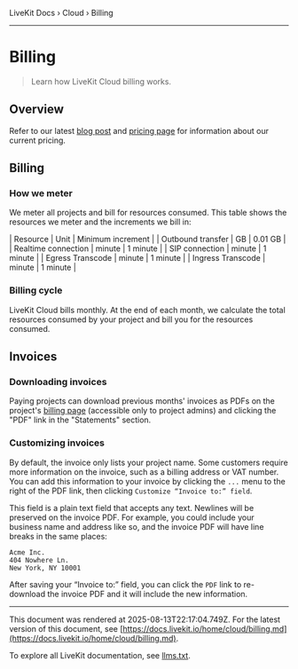 LiveKit Docs › Cloud › Billing

---

# Billing

> Learn how LiveKit Cloud billing works.

## Overview

Refer to our latest [blog post](https://blog.livekit.io/towards-a-future-aligned-pricing-model/) and [pricing page](https://livekit.io/pricing) for information about our current pricing.

## Billing

### How we meter

We meter all projects and bill for resources consumed. This table shows the resources we meter and the increments we bill in:

| Resource | Unit | Minimum increment |
| Outbound transfer | GB | 0.01 GB |
| Realtime connection | minute | 1 minute |
| SIP connection | minute | 1 minute |
| Egress Transcode | minute | 1 minute |
| Ingress Transcode | minute | 1 minute |

### Billing cycle

LiveKit Cloud bills monthly. At the end of each month, we calculate the total resources consumed by your project and bill you for the resources consumed.

## Invoices

### Downloading invoices

Paying projects can download previous months' invoices as PDFs on the project's [billing page](https://cloud.livekit.io/projects/p_/billing) (accessible only to project admins) and clicking the "PDF" link in the "Statements" section.

### Customizing invoices

By default, the invoice only lists your project name. Some customers require more information on the invoice, such as a billing address or VAT number. You can add this information to your invoice by clicking the `...` menu to the right of the PDF link, then clicking `Customize “Invoice to:” field`.

This field is a plain text field that accepts any text. Newlines will be preserved on the invoice PDF. For example, you could include your business name and address like so, and the invoice PDF will have line breaks in the same places:

```
Acme Inc.
404 Nowhere Ln.
New York, NY 10001

```

After saving your “Invoice to:” field, you can click the `PDF` link to re-download the invoice PDF and it will include the new information.

---

This document was rendered at 2025-08-13T22:17:04.749Z.
For the latest version of this document, see [https://docs.livekit.io/home/cloud/billing.md](https://docs.livekit.io/home/cloud/billing.md).

To explore all LiveKit documentation, see [llms.txt](https://docs.livekit.io/llms.txt).
